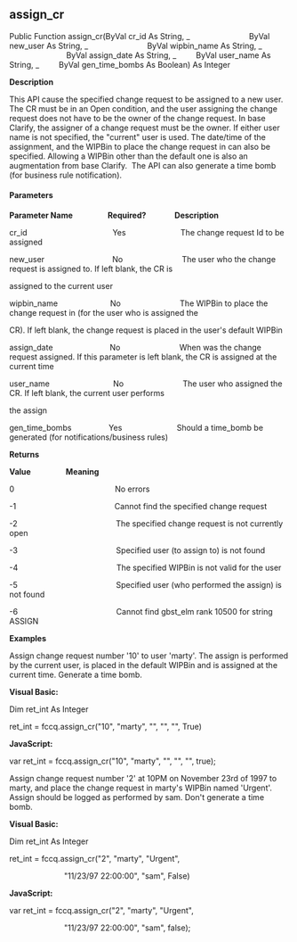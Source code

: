 assign_cr
---------

Public Function assign_cr(ByVal cr_id As String, _
                          ByVal new_user As String, _
                          ByVal wipbin_name As String, _
                          ByVal assign_date As String, _
        ByVal user_name As String, _
        ByVal gen_time_bombs As Boolean) As Integer

**Description**

This API cause the specified change request to be assigned to a new user. The CR must be in an Open condition, and the user assigning the change request does not have to be the owner of the change request. In base Clarify, the assigner of a change request must be the owner. If either user name is not specified, the "current" user is used. The date/time of the assignment, and the WIPBin to place the change request in can also be specified. Allowing a WIPBin other than the default one is also an augmentation from base Clarify.  The API can also generate a time bomb (for business rule notification).

#### Parameters
**Parameter Name**                **Required?**             **Description**

cr_id                                       Yes                         The change request Id to be assigned

new_user                               No                           The user who the change request is assigned to. If left blank, the CR is

assigned to the current user

wipbin_name                        No                           The WIPBin to place the change request in (for the user who is assigned the

CR). If left blank, the change request is placed in the user's default WIPBin

assign_date                          No                           When was the change request assigned. If this parameter is left blank, the CR is assigned at the current time

user_name                             No                           The user who assigned the CR. If left blank, the current user performs

the assign

gen_time_bombs                 Yes                         Should a time_bomb be generated (for notifications/business rules)

**Returns**

**Value**                **Meaning**

0                                              No errors

-1                                             Cannot find the specified change request

-2                                             The specified change request is not currently open

-3                                             Specified user (to assign to) is not found

-4                                             The specified WIPBin is not valid for the user

-5                                             Specified user (who performed the assign) is not found

-6                                             Cannot find gbst_elm rank 10500 for string ASSIGN

**Examples**

 Assign change request number '10' to user 'marty'. The assign is performed by the current user, is placed in the default WIPBin and is assigned at the current time. Generate a time bomb.

**Visual Basic:**

Dim ret_int As Integer

ret_int = fccq.assign_cr("10", "marty", "", "", "", True)

**JavaScript:**

var ret_int = fccq.assign_cr("10", "marty", "", "", "", true);

 Assign change request number '2' at 10PM on November 23rd of 1997 to marty, and place the change request in marty's WIPBin named 'Urgent'. Assign should be logged as performed by sam. Don't generate a time bomb.

**Visual Basic:**

Dim ret_int As Integer

ret_int = fccq.assign_cr("2", "marty", "Urgent",

                         "11/23/97 22:00:00", "sam", False)

**JavaScript:**

var ret_int = fccq.assign_cr("2", "marty", "Urgent",

                         "11/23/97 22:00:00", "sam", false);